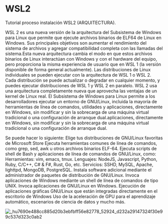 # WSL2
Tutorial proceso instalación WSL2 (ARQUITECTURA).

WSL 2 es una nueva versión de la arquitectura del Subsistema de Windows para Linux que permite que  ejecute archivos binarios de ELF64 de Linux en Windows.
Sus principales objetivos son aumentar el rendimiento del sistema de archivos y agregar compatibilidad completa con las llamadas del sistema.Esta nueva arquitectura cambia 
el modo en que estos archivos binarios de Linux interactúan con Windows y con el hardware del equipo, pero proporciona la misma experiencia de usuario que en WSL 1 (la versión disponible de forma general actualmente).
Las distribuciones de Linux individuales se pueden ejecutar con la arquitectura de WSL 1 o WSL 2.
Cada distribución se puede actualizar o degradar en cualquier momento, y puedes ejecutar distribuciones de WSL 1 y WSL 2 en paralelo. WSL 2 usa una arquitectura completamente nueva 
que aprovecha las ventajas de un kernel de Linux real.
El Subsistema de Windows para Linux permite a los desarrolladores ejecutar un entorno de GNU/Linux, incluida la mayoría de herramientas de línea de comandos, utilidades y 
aplicaciones, directamente en Windows, sin modificar y sin la sobrecarga de una máquina virtual tradicional o una configuración de arranque dual.aplicaciones, directamente en Windows,
sin modificar y sin la sobrecarga de una máquina virtual tradicional o una configuración de arranque dual.

Se puede hacer lo siguiente:
Elige tus distribuciones de GNU/Linux favoritas de Microsoft Store
Ejecuta herramientas comunes de línea de comandos, como grep, sed, awk u otros archivos binarios ELF-64.
Ejecuta scripts de shell de Bash y aplicaciones de línea de comandos de GNU/Linux, como:
Herramientas: vim, emacs, tmux.
Lenguajes: NodeJS, Javascript, Python, Ruby, C/C++, C# & F#, Rust, Go, etc.
Servicios: SSHD, MySQL, Apache, lighttpd, MongoDB, PostgreSQL.
Instala software adicional mediante el administrador de paquetes de distribución de GNU/Linux.
Invoca aplicaciones de Windows mediante un shell de línea de comandos de tipo UNIX.
Invoca aplicaciones de GNU/Linux en Windows.
Ejecución de aplicaciones gráficas GNU/Linux que están integradas directamente en el escritorio de Windows
Uso de la aceleración de GPU para el aprendizaje automático, escenarios de ciencia de datos y mucho más.

![_hu7690e488cc885d20b3ebfbff56e82778_52924_d232a29147324f30e99c537d323c0ab2](https://user-images.githubusercontent.com/101933399/187037057-66fbf0d2-1e89-4b24-a2ff-4fb65670afb7.jpg)

